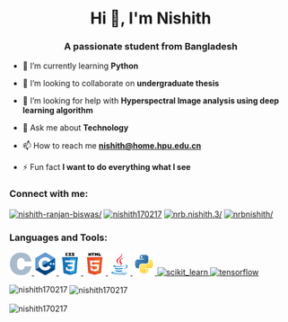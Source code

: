 <h1 align="center">Hi 👋, I'm Nishith</h1>
<h3 align="center">A passionate student from Bangladesh</h3>

- 🌱 I’m currently learning **Python**

- 👯 I’m looking to collaborate on **undergraduate thesis**

- 🤝 I’m looking for help with **Hyperspectral Image analysis using deep learning algorithm**

- 💬 Ask me about **Technology**

- 📫 How to reach me **nishith@home.hpu.edu.cn**

- ⚡ Fun fact **I want to do everything what I see**

<h3 align="left">Connect with me:</h3>
<p align="left">
<a href="https://linkedin.com/in/nishith-ranjan-biswas/" target="blank"><img align="center" src="https://raw.githubusercontent.com/rahuldkjain/github-profile-readme-generator/neutral-icons/src/images/icons/Social/linked-in-alt.svg" alt="nishith-ranjan-biswas/" height="30" width="40" /></a>
<a href="https://kaggle.com/nishith170217" target="blank"><img align="center" src="https://raw.githubusercontent.com/rahuldkjain/github-profile-readme-generator/neutral-icons/src/images/icons/Social/kaggle.svg" alt="nishith170217" height="30" width="40" /></a>
<a href="https://fb.com/nrb.nishith.3/" target="blank"><img align="center" src="https://raw.githubusercontent.com/rahuldkjain/github-profile-readme-generator/neutral-icons/src/images/icons/Social/facebook.svg" alt="nrb.nishith.3/" height="30" width="40" /></a>
<a href="https://instagram.com/nrbnishith/" target="blank"><img align="center" src="https://raw.githubusercontent.com/rahuldkjain/github-profile-readme-generator/neutral-icons/src/images/icons/Social/instagram.svg" alt="nrbnishith/" height="30" width="40" /></a>
</p>

<h3 align="left">Languages and Tools:</h3>
<p align="left"> <a href="https://www.cprogramming.com/" target="_blank"> <img src="https://raw.githubusercontent.com/devicons/devicon/master/icons/c/c-original.svg" alt="c" width="40" height="40"/> </a> <a href="https://www.w3schools.com/cpp/" target="_blank"> <img src="https://raw.githubusercontent.com/devicons/devicon/master/icons/cplusplus/cplusplus-original.svg" alt="cplusplus" width="40" height="40"/> </a> <a href="https://www.w3schools.com/css/" target="_blank"> <img src="https://raw.githubusercontent.com/devicons/devicon/master/icons/css3/css3-original-wordmark.svg" alt="css3" width="40" height="40"/> </a> <a href="https://www.w3.org/html/" target="_blank"> <img src="https://raw.githubusercontent.com/devicons/devicon/master/icons/html5/html5-original-wordmark.svg" alt="html5" width="40" height="40"/> </a> <a href="https://www.java.com" target="_blank"> <img src="https://raw.githubusercontent.com/devicons/devicon/master/icons/java/java-original.svg" alt="java" width="40" height="40"/> </a> <a href="https://www.python.org" target="_blank"> <img src="https://raw.githubusercontent.com/devicons/devicon/master/icons/python/python-original.svg" alt="python" width="40" height="40"/> </a> <a href="https://scikit-learn.org/" target="_blank"> <img src="https://upload.wikimedia.org/wikipedia/commons/0/05/Scikit_learn_logo_small.svg" alt="scikit_learn" width="40" height="40"/> </a> <a href="https://www.tensorflow.org" target="_blank"> <img src="https://www.vectorlogo.zone/logos/tensorflow/tensorflow-icon.svg" alt="tensorflow" width="40" height="40"/> </a> </p>

<p><img align="left" src="https://github-readme-stats.vercel.app/api/top-langs?username=nishith170217&show_icons=true&locale=en&layout=compact" alt="nishith170217" /></p>

<p>&nbsp;<img align="center" src="https://github-readme-stats.vercel.app/api?username=nishith170217&show_icons=true&locale=en" alt="nishith170217" /></p>

<p><img align="center" src="https://github-readme-streak-stats.herokuapp.com/?user=nishith170217&" alt="nishith170217" /></p>
